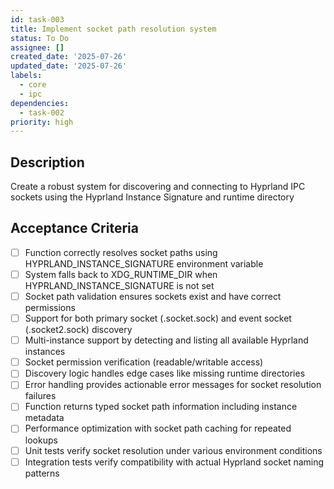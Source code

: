 ```yaml
---
id: task-003
title: Implement socket path resolution system
status: To Do
assignee: []
created_date: '2025-07-26'
updated_date: '2025-07-26'
labels:
  - core
  - ipc
dependencies:
  - task-002
priority: high
---
```


## Description

Create a robust system for discovering and connecting to Hyprland IPC sockets using the Hyprland Instance Signature and runtime directory

## Acceptance Criteria

- [ ] Function correctly resolves socket paths using HYPRLAND_INSTANCE_SIGNATURE environment variable
- [ ] System falls back to XDG_RUNTIME_DIR when HYPRLAND_INSTANCE_SIGNATURE is not set
- [ ] Socket path validation ensures sockets exist and have correct permissions
- [ ] Support for both primary socket (.socket.sock) and event socket (.socket2.sock) discovery
- [ ] Multi-instance support by detecting and listing all available Hyprland instances
- [ ] Socket permission verification (readable/writable access)
- [ ] Discovery logic handles edge cases like missing runtime directories
- [ ] Error handling provides actionable error messages for socket resolution failures
- [ ] Function returns typed socket path information including instance metadata
- [ ] Performance optimization with socket path caching for repeated lookups
- [ ] Unit tests verify socket resolution under various environment conditions
- [ ] Integration tests verify compatibility with actual Hyprland socket naming patterns
